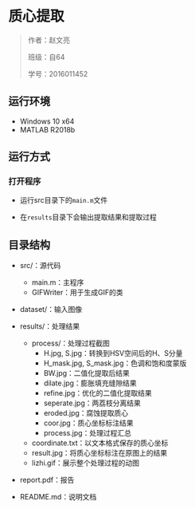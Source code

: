 # 质心提取

> 作者：赵文亮
>
> 班级：自64
>
> 学号：2016011452
>

## 运行环境

- Windows 10 x64
- MATLAB R2018b

## 运行方式

### 打开程序

- 运行src目录下的`main.m`文件


- 在`results`目录下会输出提取结果和提取过程

## 目录结构

- src/：源代码
  - main.m：主程序
  - GIFWriter：用于生成GIF的类
- dataset/：输入图像
- results/：处理结果

  - process/：处理过程截图
    - H.jpg, S.jpg：转换到HSV空间后的H、S分量
    - H_mask.jpg, S_mask.jpg：色调和饱和度蒙版
    - BW.jpg：二值化提取后结果
    - dilate.jpg：膨胀填充缝隙结果
    - refine.jpg：优化的二值化提取结果
    - seperate.jpg：两荔枝分离结果
    - eroded.jpg：腐蚀提取质心
    - coor.jpg：质心坐标标注结果
    - process.jpg：处理过程汇总
  - coordinate.txt：以文本格式保存的质心坐标
  - result.jpg：将质心坐标标注在原图上的结果
  - lizhi.gif：展示整个处理过程的动图

- report.pdf：报告
- README.md：说明文档
